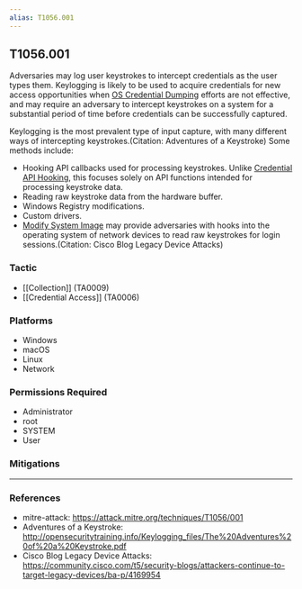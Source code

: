 ```yaml
---
alias: T1056.001
---
```


## T1056.001

Adversaries may log user keystrokes to intercept credentials as the user types them. Keylogging is likely to be used to acquire credentials for new access opportunities when [OS Credential Dumping](https://attack.mitre.org/techniques/T1003) efforts are not effective, and may require an adversary to intercept keystrokes on a system for a substantial period of time before credentials can be successfully captured.

Keylogging is the most prevalent type of input capture, with many different ways of intercepting keystrokes.(Citation: Adventures of a Keystroke) Some methods include:

* Hooking API callbacks used for processing keystrokes. Unlike [Credential API Hooking](https://attack.mitre.org/techniques/T1056/004), this focuses solely on API functions intended for processing keystroke data.
* Reading raw keystroke data from the hardware buffer.
* Windows Registry modifications.
* Custom drivers.
* [Modify System Image](https://attack.mitre.org/techniques/T1601) may provide adversaries with hooks into the operating system of network devices to read raw keystrokes for login sessions.(Citation: Cisco Blog Legacy Device Attacks) 


### Tactic
- [[Collection]] (TA0009)
- [[Credential Access]] (TA0006)

### Platforms
- Windows
- macOS
- Linux
- Network

### Permissions Required
- Administrator
- root
- SYSTEM
- User

### Mitigations


---
### References

- mitre-attack: https://attack.mitre.org/techniques/T1056/001
- Adventures of a Keystroke: http://opensecuritytraining.info/Keylogging_files/The%20Adventures%20of%20a%20Keystroke.pdf
- Cisco Blog Legacy Device Attacks: https://community.cisco.com/t5/security-blogs/attackers-continue-to-target-legacy-devices/ba-p/4169954

